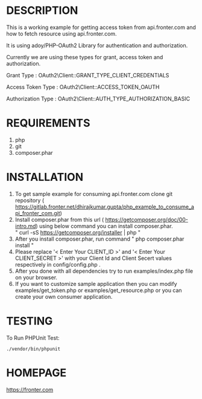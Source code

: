 DESCRIPTION
============
This is a working example for getting access token from api.fronter.com and how to fetch resource using api.fronter.com.

It is using adoy/PHP-OAuth2 Library for authentication and authorization.

Currently we are using these types for grant, access token and authorization.

Grant Type         : OAuth2\Client::GRANT_TYPE_CLIENT_CREDENTIALS

Access Token Type  : OAuth2\Client::ACCESS_TOKEN_OAUTH

Authorization Type : OAuth2\Client::AUTH_TYPE_AUTHORIZATION_BASIC


REQUIREMENTS
==============
1. php
2. git
3. composer.phar


INSTALLATION
==============
1. To get sample example for consuming api.fronter.com clone git repository ( https://gitlab.fronter.net/dhirajkumar.gupta/php_example_to_consume_api_fronter_com.git)
2. Install composer.phar from this url ( https://getcomposer.org/doc/00-intro.md)
   using below command you can install composer.phar.<br/>
   " curl -sS https://getcomposer.org/installer | php "
3. After you install composer.phar, run command " php composer.phar install "
4. Please replace '< Enter Your CLIENT_ID >' and '< Enter Your CLIENT_SECRET >' with your Client Id and Client Secert values respectively in config/config.php .
5. After you done with all dependencies try to run examples/index.php file on your browser.
6. If you want to customize sample application then you can modify examples/get_token.php or examples/get_resource.php or you can create your own consumer application.

TESTING
===========
To Run PHPUnit Test:

	./vendor/bin/phpunit

HOMEPAGE
==========
https://fronter.com